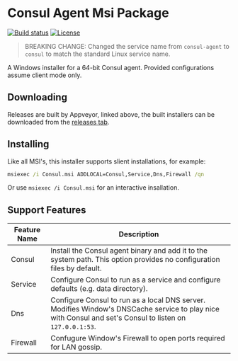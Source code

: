 # Consul Agent Msi Package

[![Build status](https://github.com/Silvenga/Consul-Msi/workflows/CI/badge.svg)](https://github.com/Silvenga/Consul-Msi/actions)
[![License](https://img.shields.io/github/license/Silvenga/Consul-Msi.svg?style=flat-square)](https://github.com/Silvenga/Consul-Msi/blob/master/LICENSE)

> BREAKING CHANGE: Changed the service name from `consul-agent` to `consul` to match the standard Linux service name.

A Windows installer for a 64-bit Consul agent. Provided configurations assume client mode only.

## Downloading

Releases are built by Appveyor, linked above, the built installers can be downloaded from the [releases tab](https://github.com/Silvenga/Consul-Msi/releases).

## Installing

Like all MSI's, this installer supports slient installations, for example:

```cmd
msiexec /i Consul.msi ADDLOCAL=Consul,Service,Dns,Firewall /qn
```

Or use `msiexec /i Consul.msi` for an interactive insallation.

## Support Features

| Feature Name | Description
| ------------- |-------------
| Consul  | Install the Consul agent binary and add it to the system path. This option provides no configuration files by default.
| Service | Configure Consul to run as a service and configure defaults (e.g. data directory).  
| Dns | Configure Consul to run as a local DNS server. Modifies Window's DNSCache service to play nice with Consul and set's Consul to listen on `127.0.0.1:53`.
| Firewall | Confugure Window's Firewall to open ports required for LAN gossip.
